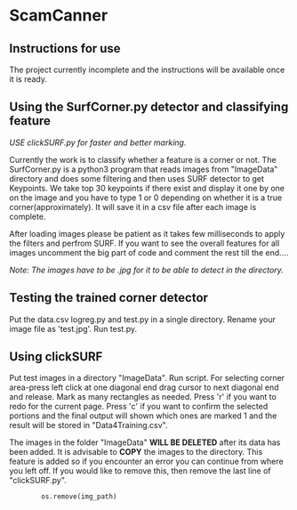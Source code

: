 # ScamCanner

## Instructions for use

The project currently incomplete and the instructions will be available once it is ready.

## Using the SurfCorner.py detector and classifying feature

*USE clickSURF.py for faster and better marking.*

Currently the work is to classify whether a feature is a corner or not. The SurfCorner.py is a python3 program that reads images from "ImageData" directory and does some filtering and then uses SURF detector to get Keypoints. We take top 30 keypoints if there exist and display it one by one on the image and you have to type 1 or 0 depending on whether it is a true corner(approximately). It will save it in a csv file after each image is complete.

After loading images please be patient as it takes few milliseconds to apply the filters and perfrom SURF. If you want to see the overall features for all images uncomment the big part of code and comment the rest till the end....

*Note: The images have to be .jpg for it to be able to detect in the directory.*

## Testing the trained corner detector

Put the data.csv logreg.py and test.py in a single directory. Rename your image file as 'test.jpg'. Run test.py.

## Using clickSURF

Put test images in a directory "ImageData". Run script. For selecting corner area-press left click at one diagonal end drag cursor to next diagonal end and release. Mark as many rectangles as needed. Press 'r' if you want to redo for the current page. Press 'c' if you want to confirm the selected portions and the final output will shown which ones are marked 1 and the result will be stored in "Data4Training.csv". 

The images in the folder "ImageData" **WILL BE DELETED** after its data has been added. It is advisable to **COPY** the images to the directory. This feature is added so if you encounter an error you can continue from where you left off. If you would like to remove this, then remove the last line of "clickSURF.py".
```python
		os.remove(img_path)
```

